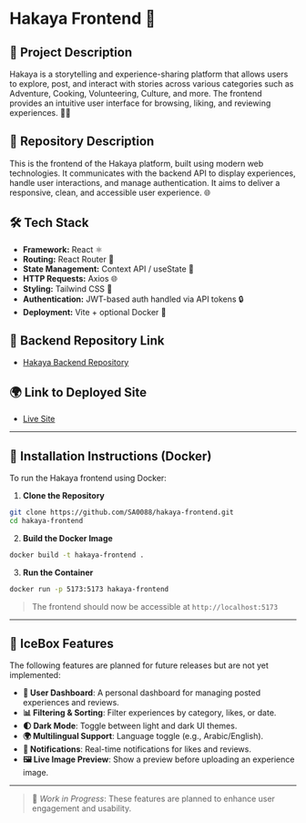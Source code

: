 # Hakaya Frontend 🌟

## 📝 Project Description
Hakaya is a storytelling and experience-sharing platform that allows users to explore, post, and interact with stories across various categories such as Adventure, Cooking, Volunteering, Culture, and more. The frontend provides an intuitive user interface for browsing, liking, and reviewing experiences. 💬📸

## 📂 Repository Description
This is the frontend of the Hakaya platform, built using modern web technologies. It communicates with the backend API to display experiences, handle user interactions, and manage authentication. It aims to deliver a responsive, clean, and accessible user experience. 🌐

## 🛠️ Tech Stack
- **Framework:** React ⚛️
- **Routing:** React Router 🧭
- **State Management:** Context API / useState 🔁
- **HTTP Requests:** Axios 🌐
- **Styling:** Tailwind CSS 🎨
- **Authentication:** JWT-based auth handled via API tokens 🔒
- **Deployment:** Vite + optional Docker 🐳

## 🔗 Backend Repository Link
- [Hakaya Backend Repository](https://github.com/SA0088/hakaya-backend)

## 🌍 Link to Deployed Site
- [Live Site](http://localhost:5173/experince) 

---

## 🐳 Installation Instructions (Docker)

To run the Hakaya frontend using Docker:

1. **Clone the Repository**
```bash
git clone https://github.com/SA0088/hakaya-frontend.git
cd hakaya-frontend
```

2. **Build the Docker Image**
```bash
docker build -t hakaya-frontend .
```

3. **Run the Container**
```bash
docker run -p 5173:5173 hakaya-frontend
```

> The frontend should now be accessible at `http://localhost:5173`

---

## 🧊 IceBox Features

The following features are planned for future releases but are not yet implemented:

- **🔐 User Dashboard**: A personal dashboard for managing posted experiences and reviews.
- **📊 Filtering & Sorting**: Filter experiences by category, likes, or date.
- **🌓 Dark Mode**: Toggle between light and dark UI themes.
- **🌍 Multilingual Support**: Language toggle (e.g., Arabic/English).
- **🔔 Notifications**: Real-time notifications for likes and reviews.
- **🖼️ Live Image Preview**: Show a preview before uploading an experience image.

---

> 🚧 *Work in Progress*: These features are planned to enhance user engagement and usability.